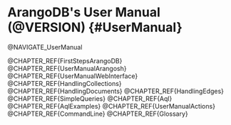 ArangoDB's User Manual (@VERSION) {#UserManual}
===============================================

@NAVIGATE_UserManual

@CHAPTER_REF{FirstStepsArangoDB}
@CHAPTER_REF{UserManualArangosh}
@CHAPTER_REF{UserManualWebInterface}
@CHAPTER_REF{HandlingCollections}
@CHAPTER_REF{HandlingDocuments}
@CHAPTER_REF{HandlingEdges}
@CHAPTER_REF{SimpleQueries}
@CHAPTER_REF{Aql}
@CHAPTER_REF{AqlExamples}
@CHAPTER_REF{UserManualActions}
@CHAPTER_REF{CommandLine}
@CHAPTER_REF{Glossary}
